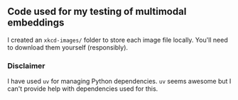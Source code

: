 ## Code used for my testing of multimodal embeddings

I created an `xkcd-images/` folder to store each image file locally. You'll need to download them yourself (responsibly).



### Disclaimer

I have used `uv` for managing Python dependencies. `uv` seems awesome but I can't provide help with dependencies used for this.
